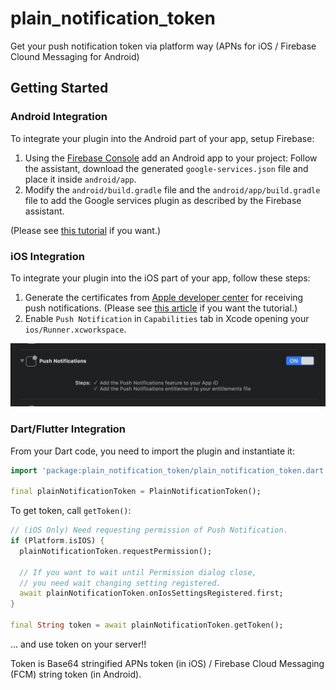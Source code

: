 # plain_notification_token

Get your push notification token via platform way (APNs for iOS &#x2F; Firebase Clound Messaging for Android)

## Getting Started

### Android Integration

To integrate your plugin into the Android part of your app, setup Firebase:

1. Using the [Firebase Console](https://console.firebase.google.com/) add an Android app to your project:
Follow the assistant, download the generated `google-services.json` file and place it inside `android/app`.
2. Modify the `android/build.gradle` file and the `android/app/build.gradle` file to add the Google services plugin as described by the Firebase assistant.

(Please see [this tutorial](https://firebase.google.com/docs/android/setup) if you want.)

### iOS Integration

To integrate your plugin into the iOS part of your app, follow these steps:

1. Generate the certificates from [Apple developer center](https://developer.apple.com/account) for receiving push notifications. (Please see [this article](https://medium.com/@ankushaggarwal/generate-apns-certificate-for-ios-push-notifications-85e4a917d522) if you want the tutorial.)
2. Enable `Push Notification` in `Capabilities` tab in Xcode opening your `ios/Runner.xcworkspace`. 

![Enabling Push Notification switch](art/enable_push_notification.png)


### Dart/Flutter Integration

From your Dart code, you need to import the plugin and instantiate it:

```dart
import 'package:plain_notification_token/plain_notification_token.dart';

final plainNotificationToken = PlainNotificationToken();
```

To get token, call `getToken()`:

```dart
// (iOS Only) Need requesting permission of Push Notification.
if (Platform.isIOS) {
  plainNotificationToken.requestPermission();
  
  // If you want to wait until Permission dialog close,
  // you need wait changing setting registered. 
  await plainNotificationToken.onIosSettingsRegistered.first;
}

final String token = await plainNotificationToken.getToken();
```

... and use token on your server!!

Token is Base64 stringified APNs token (in iOS) / Firebase Cloud Messaging (FCM) string token (in Android).